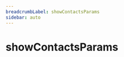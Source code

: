 ```yaml
---
breadcrumbLabel: showContactsParams
sidebar: auto
---
```


# showContactsParams

<ProxySummary/>

<ApiDocs/>
